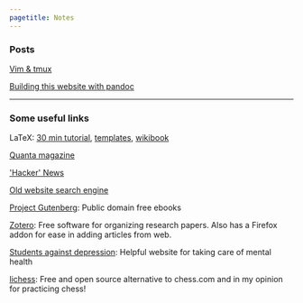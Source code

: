 ```yaml
---
pagetitle: Notes
---
```


### Posts

[Vim & tmux](notes-vimtmux.html)

[Building this website with pandoc](notes-making-website.html)

---


### Some useful links

LaTeX: [30 min tutorial](https://www.overleaf.com/learn/latex/Learn_LaTeX_in_30_minutes), [templates](http://www.latextemplates.com/), [wikibook](https://en.wikibooks.org/wiki/LaTeX/)

[Quanta magazine](https://www.quantamagazine.org/)

['Hacker' News](https://news.ycombinator.com/)

[Old website search engine](https://wiby.me/ )

[Project Gutenberg](https://www.gutenberg.org/): Public domain free ebooks

[Zotero](https://www.zotero.org/): Free software for organizing research papers. Also has a Firefox addon for ease in adding articles from web.

[Students against depression](https://www.studentsagainstdepression.org/): Helpful website for taking care of mental health

[lichess](https://lichess.org/): Free and open source alternative to chess.com and in my opinion for practicing chess!

